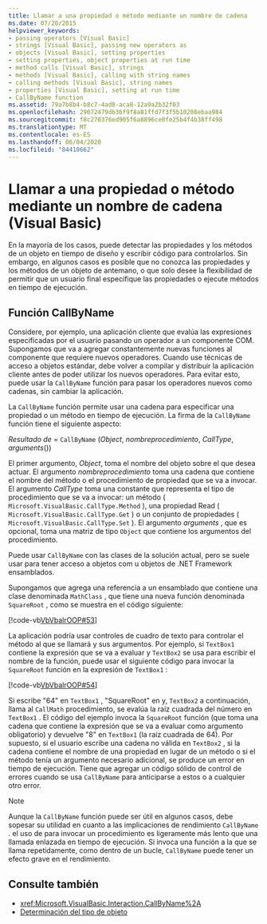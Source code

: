 ```yaml
---
title: Llamar a una propiedad o método mediante un nombre de cadena
ms.date: 07/20/2015
helpviewer_keywords:
- passing operators [Visual Basic]
- strings [Visual Basic], passing new operators as
- objects [Visual Basic], setting properties
- setting properties, object properties at run time
- method calls [Visual Basic], strings
- methods [Visual Basic], calling with string names
- calling methods [Visual Basic], string names
- properties [Visual Basic], setting at run time
- CallByName function
ms.assetid: 79a7b8b4-b8c7-4ad8-aca8-12a9a2b32f03
ms.openlocfilehash: 29072479db36f9f8a81ffd7f3f5b10208ebaa984
ms.sourcegitcommit: f8c270376ed905f6a8896ce0fe25b4f4b38ff498
ms.translationtype: MT
ms.contentlocale: es-ES
ms.lasthandoff: 06/04/2020
ms.locfileid: "84410662"
---
```

# <a name="calling-a-property-or-method-using-a-string-name-visual-basic"></a>Llamar a una propiedad o método mediante un nombre de cadena (Visual Basic)
En la mayoría de los casos, puede detectar las propiedades y los métodos de un objeto en tiempo de diseño y escribir código para controlarlos. Sin embargo, en algunos casos es posible que no conozca las propiedades y los métodos de un objeto de antemano, o que solo desee la flexibilidad de permitir que un usuario final especifique las propiedades o ejecute métodos en tiempo de ejecución.  
  
## <a name="callbyname-function"></a>Función CallByName  
 Considere, por ejemplo, una aplicación cliente que evalúa las expresiones especificadas por el usuario pasando un operador a un componente COM. Supongamos que va a agregar constantemente nuevas funciones al componente que requiere nuevos operadores. Cuando use técnicas de acceso a objetos estándar, debe volver a compilar y distribuir la aplicación cliente antes de poder utilizar los nuevos operadores. Para evitar esto, puede usar la `CallByName` función para pasar los operadores nuevos como cadenas, sin cambiar la aplicación.  
  
 La `CallByName` función permite usar una cadena para especificar una propiedad o un método en tiempo de ejecución. La firma de la `CallByName` función tiene el siguiente aspecto:  
  
 *Resultado de*  =  `CallByName` (*Object*, *nombreprocedimiento*, *CallType*, *arguments*())  
  
 El primer argumento, *Object*, toma el nombre del objeto sobre el que desea actuar. El argumento *nombreprocedimiento* toma una cadena que contiene el nombre del método o el procedimiento de propiedad que se va a invocar. El argumento *CallType* toma una constante que representa el tipo de procedimiento que se va a invocar: un método ( `Microsoft.VisualBasic.CallType.Method` ), una propiedad Read ( `Microsoft.VisualBasic.CallType.Get` ) o un conjunto de propiedades ( `Microsoft.VisualBasic.CallType.Set` ). El argumento *arguments* , que es opcional, toma una matriz de tipo `Object` que contiene los argumentos del procedimiento.  
  
 Puede usar `CallByName` con las clases de la solución actual, pero se suele usar para tener acceso a objetos com u objetos de .NET Framework ensamblados.  
  
 Supongamos que agrega una referencia a un ensamblado que contiene una clase denominada `MathClass` , que tiene una nueva función denominada `SquareRoot` , como se muestra en el código siguiente:  
  
 [!code-vb[VbVbalrOOP#53](~/samples/snippets/visualbasic/VS_Snippets_VBCSharp/VbVbalrOOP/VB/OOP.vb#53)]  
  
 La aplicación podría usar controles de cuadro de texto para controlar el método al que se llamará y sus argumentos. Por ejemplo, si `TextBox1` contiene la expresión que se va a evaluar y `TextBox2` se usa para escribir el nombre de la función, puede usar el siguiente código para invocar la `SquareRoot` función en la expresión de `TextBox1` :  
  
 [!code-vb[VbVbalrOOP#54](~/samples/snippets/visualbasic/VS_Snippets_VBCSharp/VbVbalrOOP/VB/OOP.vb#54)]  
  
 Si escribe "64" en `TextBox1` , "SquareRoot" en y, `TextBox2` a continuación, llama al `CallMath` procedimiento, se evalúa la raíz cuadrada del número en `TextBox1` . El código del ejemplo invoca la `SquareRoot` función (que toma una cadena que contiene la expresión que se va a evaluar como argumento obligatorio) y devuelve "8" en `TextBox1` (la raíz cuadrada de 64). Por supuesto, si el usuario escribe una cadena no válida en `TextBox2` , si la cadena contiene el nombre de una propiedad en lugar de un método o si el método tenía un argumento necesario adicional, se produce un error en tiempo de ejecución. Tiene que agregar un código sólido de control de errores cuando se usa `CallByName` para anticiparse a estos o a cualquier otro error.  
  
> [!NOTE]
> Aunque la `CallByName` función puede ser útil en algunos casos, debe sopesar su utilidad en cuanto a las implicaciones de rendimiento `CallByName` . el uso de para invocar un procedimiento es ligeramente más lento que una llamada enlazada en tiempo de ejecución. Si invoca una función a la que se llama repetidamente, como dentro de un bucle, `CallByName` puede tener un efecto grave en el rendimiento.  
  
## <a name="see-also"></a>Consulte también

- <xref:Microsoft.VisualBasic.Interaction.CallByName%2A>
- [Determinación del tipo de objeto](determining-object-type.md)
